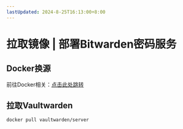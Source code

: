```yaml
---
lastUpdated: 2024-8-25T16:13:00+8:00
---
```


# 拉取镜像 | 部署Bitwarden密码服务

## Docker换源

前往Docker相关：[点击此处跳转](/Docker/Docker换源)

## 拉取Vaultwarden

```docker pull vaultwarden/server```